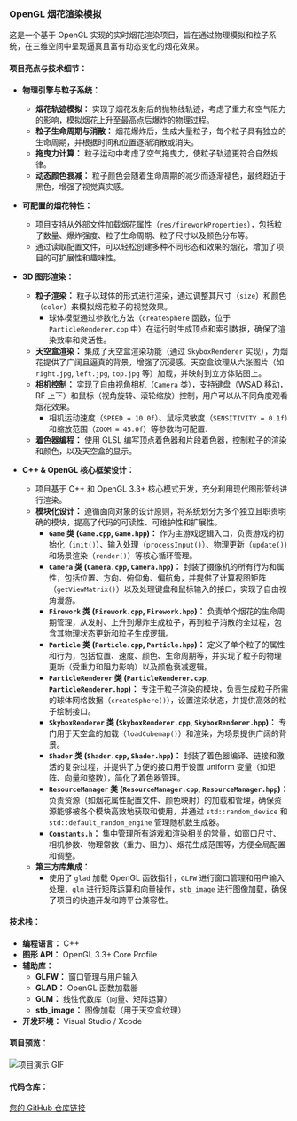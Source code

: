 ### **OpenGL 烟花渲染模拟**

这是一个基于 OpenGL 实现的实时烟花渲染项目，旨在通过物理模拟和粒子系统，在三维空间中呈现逼真且富有动态变化的烟花效果。

#### **项目亮点与技术细节：**

* **物理引擎与粒子系统：**
    * **烟花轨迹模拟：** 实现了烟花发射后的抛物线轨迹，考虑了重力和空气阻力的影响，模拟烟花上升至最高点后爆炸的物理过程。
    * **粒子生命周期与消散：** 烟花爆炸后，生成大量粒子，每个粒子具有独立的生命周期，并根据时间和位置逐渐消散或消失。
    * **拖曳力计算：** 粒子运动中考虑了空气拖曳力，使粒子轨迹更符合自然规律。
    * **动态颜色衰减：** 粒子颜色会随着生命周期的减少而逐渐褪色，最终趋近于黑色，增强了视觉真实感。

* **可配置的烟花特性：**
    * 项目支持从外部文件加载烟花属性（`res/fireworkProperties`），包括粒子数量、爆炸强度、粒子生命周期、粒子尺寸以及颜色分布等。
    * 通过读取配置文件，可以轻松创建多种不同形态和效果的烟花，增加了项目的可扩展性和趣味性。

* **3D 图形渲染：**
    * **粒子渲染：** 粒子以球体的形式进行渲染，通过调整其尺寸（`size`）和颜色（`color`）来模拟烟花粒子的视觉效果。
        * 球体模型通过参数化方法（`createSphere` 函数，位于 `ParticleRenderer.cpp` 中）在运行时生成顶点和索引数据，确保了渲染效率和灵活性。
    * **天空盒渲染：** 集成了天空盒渲染功能（通过 `SkyboxRenderer` 实现），为烟花提供了广阔且逼真的背景，增强了沉浸感。天空盒纹理从六张图片（如 `right.jpg`, `left.jpg`, `top.jpg` 等）加载，并映射到立方体贴图上。
    * **相机控制：** 实现了自由视角相机（`Camera` 类），支持键盘（WSAD 移动，RF 上下）和鼠标（视角旋转、滚轮缩放）控制，用户可以从不同角度观看烟花效果。
        * 相机运动速度（`SPEED = 10.0f`）、鼠标灵敏度（`SENSITIVITY = 0.1f`）和缩放范围（`ZOOM = 45.0f`）等参数均可配置.
    * **着色器编程：** 使用 GLSL 编写顶点着色器和片段着色器，控制粒子的渲染和颜色，以及天空盒的显示。

* **C++ & OpenGL 核心框架设计：**
    * 项目基于 C++ 和 OpenGL 3.3+ 核心模式开发，充分利用现代图形管线进行渲染。
    * **模块化设计：** 遵循面向对象的设计原则，将系统划分为多个独立且职责明确的模块，提高了代码的可读性、可维护性和扩展性。
        * **`Game` 类 (`Game.cpp`, `Game.hpp`)：** 作为主游戏逻辑入口，负责游戏的初始化（`init()`）、输入处理（`processInput()`）、物理更新（`update()`）和场景渲染（`render()`）等核心循环管理。
        * **`Camera` 类 (`Camera.cpp`, `Camera.hpp`)：** 封装了摄像机的所有行为和属性，包括位置、方向、俯仰角、偏航角，并提供了计算视图矩阵（`getViewMatrix()`）以及处理键盘和鼠标输入的接口，实现了自由视角漫游。
        * **`Firework` 类 (`Firework.cpp`, `Firework.hpp`)：** 负责单个烟花的生命周期管理，从发射、上升到爆炸生成粒子，再到粒子消散的全过程，包含其物理状态更新和粒子生成逻辑。
        * **`Particle` 类 (`Particle.cpp`, `Particle.hpp`)：** 定义了单个粒子的属性和行为，包括位置、速度、颜色、生命周期等，并实现了粒子的物理更新（受重力和阻力影响）以及颜色衰减逻辑。
        * **`ParticleRenderer` 类 (`ParticleRenderer.cpp`, `ParticleRenderer.hpp`)：** 专注于粒子渲染的模块，负责生成粒子所需的球体网格数据（`createSphere()`），设置渲染状态，并提供高效的粒子绘制接口。
        * **`SkyboxRenderer` 类 (`SkyboxRenderer.cpp`, `SkyboxRenderer.hpp`)：** 专门用于天空盒的加载（`loadCubemap()`）和渲染，为场景提供广阔的背景。
        * **`Shader` 类 (`Shader.cpp`, `Shader.hpp`)：** 封装了着色器编译、链接和激活的复杂过程，并提供了方便的接口用于设置 uniform 变量（如矩阵、向量和整数），简化了着色器管理。
        * **`ResourceManager` 类 (`ResourceManager.cpp`, `ResourceManager.hpp`)：** 负责资源（如烟花属性配置文件、颜色映射）的加载和管理，确保资源能够被各个模块高效地获取和使用，并通过 `std::random_device` 和 `std::default_random_engine` 管理随机数生成器。
        * **`Constants.h`：** 集中管理所有游戏和渲染相关的常量，如窗口尺寸、相机参数、物理常数（重力、阻力）、烟花生成范围等，方便全局配置和调整。
    * **第三方库集成：**
        * 使用了 `glad` 加载 OpenGL 函数指针，`GLFW` 进行窗口管理和用户输入处理，`glm` 进行矩阵运算和向量操作，`stb_image` 进行图像加载，确保了项目的快速开发和跨平台兼容性。

#### **技术栈：**

* **编程语言：** C++
* **图形 API：** OpenGL 3.3+ Core Profile
* **辅助库：**
    * **GLFW：** 窗口管理与用户输入
    * **GLAD：** OpenGL 函数加载器
    * **GLM：** 线性代数库（向量、矩阵运算）
    * **stb_image：** 图像加载（用于天空盒纹理）
* **开发环境：** Visual Studio / Xcode

#### **项目预览：**

![项目演示 GIF](./images/render.gif)  

#### **代码仓库：**

[您的 GitHub 仓库链接](https://github.com/guokezhen999/Fireworks)
